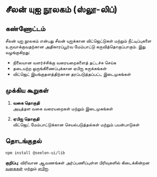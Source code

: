 # **சீலன் யுஐ நூலகம் (ஸ்லூ-லிப்)**

## கண்ணோட்டம்

சீலன் யுஐ நூலகம் என்பது சீலன் யுஐக்கான விட்ஜெட்டுகள் மற்றும் நீட்டிப்புகளை உருவாக்குவதற்கான அதிகாரப்பூர்வ மேம்பாட்டு கருவித்தொகுப்பாகும். இது வழங்குகிறது:

* நிலையான வளர்ச்சிக்கு வரையறைகளைத் தட்டச்சு செய்க
* தடையற்ற ஒருங்கிணைப்புக்கான ஏபிஐ சுருக்கங்கள்
* விட்ஜெட் இயங்குதளத்திற்கான தரப்படுத்தப்பட்ட இடைமுகங்கள்

## முக்கிய கூறுகள்

1. **வகை தொகுதி**\
   அடித்தள வகை வரையறைகள் மற்றும் இடைமுகங்கள்

2. **ஏபிஐ தொகுதி**\
   விட்ஜெட் மேம்பாட்டுக்கான செயல்படுத்தல்கள் மற்றும் பயன்பாடுகள்

## தொடங்குதல்

```bash
npm install @seelen-ui/lib
```

**குறிப்பு**: விரிவான ஆவணங்கள் அர்ப்பணிப்புள்ள பிரிவுகளில் கிடைக்கின்றன [வகைகள்](./library-types) மற்றும் [ஏபிஐ](./library-api).
